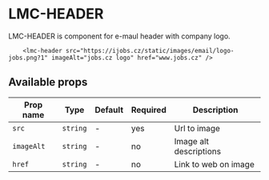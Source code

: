 # LMC-HEADER

LMC-HEADER is component for e-maul header with company logo. 

```mjml
	<lmc-header src="https://ijobs.cz/static/images/email/logo-jobs.png?1" imageAlt="jobs.cz logo" href="www.jobs.cz" />
```

## Available props

| Prop name      | Type                                         | Default          | Required | Description                |
| -------------- | -------------------------------------------- | ---------------- | -------- | -------------------------- |
| `src`          | `string`                                     | -                | yes      | Url to image               |
| `imageAlt`     | `string`                                     | -                | no       | Image alt descriptions     |
| `href`         | `string`                                     | -                | no       | Link to web on image       |
